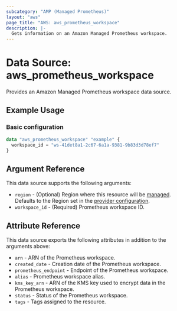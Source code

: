 ```yaml
---
subcategory: "AMP (Managed Prometheus)"
layout: "aws"
page_title: "AWS: aws_prometheus_workspace"
description: |-
  Gets information on an Amazon Managed Prometheus workspace.
---
```


# Data Source: aws_prometheus_workspace

Provides an Amazon Managed Prometheus workspace data source.

## Example Usage

### Basic configuration

```terraform
data "aws_prometheus_workspace" "example" {
  workspace_id = "ws-41det8a1-2c67-6a1a-9381-9b83d3d78ef7"
}
```

## Argument Reference

This data source supports the following arguments:

* `region` - (Optional) Region where this resource will be [managed](https://docs.aws.amazon.com/general/latest/gr/rande.html#regional-endpoints). Defaults to the Region set in the [provider configuration](https://registry.terraform.io/providers/hashicorp/aws/latest/docs#aws-configuration-reference).
* `workspace_id` - (Required) Prometheus workspace ID.

## Attribute Reference

This data source exports the following attributes in addition to the arguments above:

* `arn` - ARN of the Prometheus workspace.
* `created_date` - Creation date of the Prometheus workspace.
* `prometheus_endpoint` - Endpoint of the Prometheus workspace.
* `alias` - Prometheus workspace alias.
* `kms_key_arn` - ARN of the KMS key used to encrypt data in the Prometheus workspace.
* `status` - Status of the Prometheus workspace.
* `tags` - Tags assigned to the resource.
